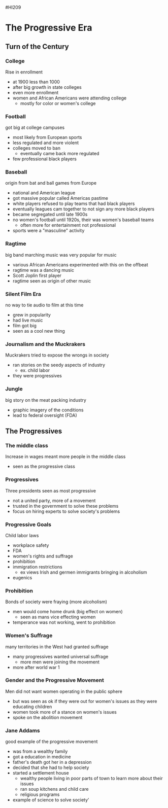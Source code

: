 #HI209 

# The Progressive Era

## Turn of the Century

### College

Rise in enrollment
- at 1900 less than 1000
- after big growth in state colleges
- even more enrollment
- women and African Americans were attending college
	- mostly for color or women's college

### Football

got big at college campuses
- most likely from European sports
- less regulated and more violent
- colleges moved to ban
	- eventually came back more regulated
- few professional black players 

### Baseball

origin from bat and ball games from Europe
- national and American league
- got massive popular called Americas pastime
- white players refused to play teams that had black players
- eventually leagues cam together to not sign any more black players
- became segregated until late 1900s
- no women's football until 1920s, their was women's baseball teams
	- often more for entertainment not professional
- sports were a "masculine" activity

### Ragtime

big band marching music was very popular for music
- various African Americans experimented with this on the offbeat
- ragtime was a dancing music
- Scott Joplin first player
- ragtime seen as origin of other music

### Silent Film Era

no way to tie audio to film at this time
- grew in popularity
- had live music
- film got big
- seen as a cool new thing

### Journalism and the Muckrakers

Muckrakers tried to expose the wrongs in society
- ran stories on the seedy aspects of industry
	- ex. child labor
- they were progressives

### Jungle

big story on the meat packing industry
- graphic imagery of the conditions
- lead to federal oversight (FDA)

## The Progressives

### The middle class

Increase in wages meant more people in the middle class
- seen as the progressive class

### Progressives

Three presidents seen as most progressive
- not a united party, more of a movement 
- trusted in the government to solve these problems
- focus on hiring experts to solve society's problems

### Progressive Goals

Child labor laws
- workplace safety
- FDA
- women's rights and suffrage
- prohibition
- immigration restrictions
	- ex views Irish and germen immigrants bringing in alcoholism
- eugenics

### Prohibition

Bonds of society were fraying (more alcoholism)
- men would come home drunk (big effect on women)
	- seen as mans vice effecting women
- temperance was not working, went to prohibition

### Women's Suffrage

many territories in the West had granted suffrage
- many progressives wanted universal suffrage
	- more men were joining the movement
- more after world war 1

### Gender and the Progressive Movement

Men did not want women operating in the public sphere
- but was seen as ok if they were out for women's issues as they were educating children
- women took more of a stance on women's issues
- spoke on the abolition movement

### Jane Addams

good example of the progressive movement
- was from a wealthy family
- got a education in medicine
- father's death got her in a depression
- decided that she had to help society
- started a settlement house
	- wealthy people living in poor parts of town to learn more about their issues
	- ran soup kitchens and child care
	- religious programs
- example of science to solve society' 